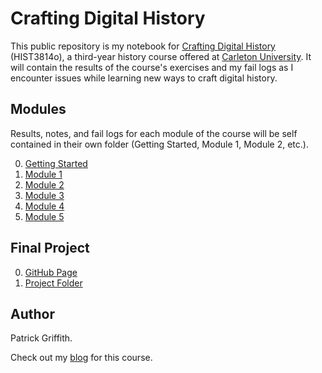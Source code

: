 # Crafting Digital History

This public repository is my notebook for [Crafting Digital History][0] (HIST3814o), a third-year history course offered at [Carleton University][1]. It will contain the results of the course's exercises and my fail logs as I encounter issues while learning new ways to craft digital history. 

## Modules

Results, notes, and fail logs for each module of the course will be self contained in their own folder (Getting Started, Module 1, Module 2, etc.). 

0. [Getting Started](/Getting%20Started/)
1. [Module 1](/Module%201/)
2. [Module 2](/Module%202/)
3. [Module 3](/Module%203/)
4. [Module 4](/Module%204/)
5. [Module 5](/Module%205/)

## Final Project
0. [GitHub Page](https://arborlux.github.io/hist3814o/Final%20Project/war-diary.xml)
1. [Project Folder](/Final%20Project/)

## Author

Patrick Griffith.

Check out my [blog](http://patrickgriffith.ca) for this course.

[0]: http://site.craftingdigitalhistory.ca/
[1]: https://carleton.ca/
